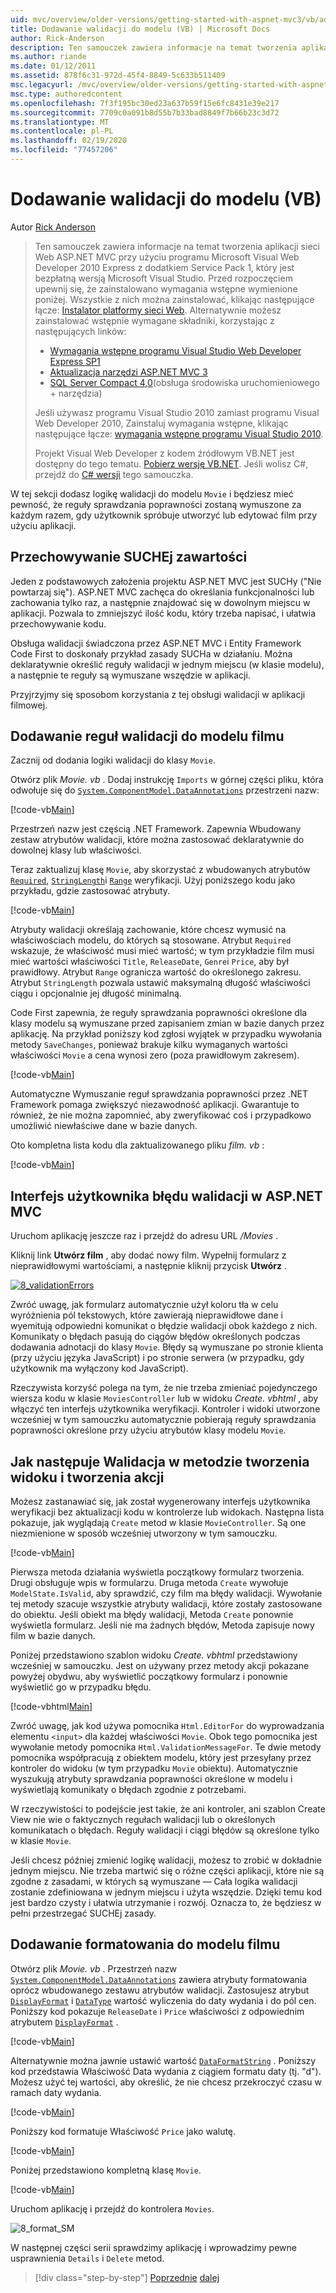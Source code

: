 ```yaml
---
uid: mvc/overview/older-versions/getting-started-with-aspnet-mvc3/vb/adding-validation-to-the-model
title: Dodawanie walidacji do modelu (VB) | Microsoft Docs
author: Rick-Anderson
description: Ten samouczek zawiera informacje na temat tworzenia aplikacji sieci Web ASP.NET MVC przy użyciu programu Microsoft Visual Web Developer 2010 Express z dodatkiem Service Pack 1, który jest...
ms.author: riande
ms.date: 01/12/2011
ms.assetid: 878f6c31-972d-45f4-8849-5c633b511409
msc.legacyurl: /mvc/overview/older-versions/getting-started-with-aspnet-mvc3/vb/adding-validation-to-the-model
msc.type: authoredcontent
ms.openlocfilehash: 7f3f195bc30ed23a637b59f15e6fc8431e39e217
ms.sourcegitcommit: 7709c0a091b8d55b7b33bad8849f7b66b23c3d72
ms.translationtype: MT
ms.contentlocale: pl-PL
ms.lasthandoff: 02/19/2020
ms.locfileid: "77457206"
---
```

# <a name="adding-validation-to-the-model-vb"></a>Dodawanie walidacji do modelu (VB)

Autor [Rick Anderson](https://twitter.com/RickAndMSFT)

> Ten samouczek zawiera informacje na temat tworzenia aplikacji sieci Web ASP.NET MVC przy użyciu programu Microsoft Visual Web Developer 2010 Express z dodatkiem Service Pack 1, który jest bezpłatną wersją Microsoft Visual Studio. Przed rozpoczęciem upewnij się, że zainstalowano wymagania wstępne wymienione poniżej. Wszystkie z nich można zainstalować, klikając następujące łącze: [Instalator platformy sieci Web](https://www.microsoft.com/web/gallery/install.aspx?appid=VWD2010SP1Pack). Alternatywnie możesz zainstalować wstępnie wymagane składniki, korzystając z następujących linków:
> 
> - [Wymagania wstępne programu Visual Studio Web Developer Express SP1](https://www.microsoft.com/web/gallery/install.aspx?appid=VWD2010SP1Pack)
> - [Aktualizacja narzędzi ASP.NET MVC 3](https://www.microsoft.com/web/gallery/install.aspx?appsxml=&amp;appid=MVC3)
> - [SQL Server Compact 4,0](https://www.microsoft.com/web/gallery/install.aspx?appid=SQLCE;SQLCEVSTools_4_0)(obsługa środowiska uruchomieniowego + narzędzia)
> 
> Jeśli używasz programu Visual Studio 2010 zamiast programu Visual Web Developer 2010, Zainstaluj wymagania wstępne, klikając następujące łącze: [wymagania wstępne programu Visual Studio 2010](https://www.microsoft.com/web/gallery/install.aspx?appsxml=&amp;appid=VS2010SP1Pack).
> 
> Projekt Visual Web Developer z kodem źródłowym VB.NET jest dostępny do tego tematu. [Pobierz wersję VB.NET](https://code.msdn.microsoft.com/Introduction-to-MVC-3-10d1b098). Jeśli wolisz C#, przejdź do [ C# wersji](../cs/adding-validation-to-the-model.md) tego samouczka.

W tej sekcji dodasz logikę walidacji do modelu `Movie` i będziesz mieć pewność, że reguły sprawdzania poprawności zostaną wymuszone za każdym razem, gdy użytkownik spróbuje utworzyć lub edytować film przy użyciu aplikacji.

## <a name="keeping-things-dry"></a>Przechowywanie SUCHEj zawartości

Jeden z podstawowych założenia projektu ASP.NET MVC jest SUCHy ("Nie powtarzaj się"). ASP.NET MVC zachęca do określania funkcjonalności lub zachowania tylko raz, a następnie znajdować się w dowolnym miejscu w aplikacji. Pozwala to zmniejszyć ilość kodu, który trzeba napisać, i ułatwia przechowywanie kodu.

Obsługa walidacji świadczona przez ASP.NET MVC i Entity Framework Code First to doskonały przykład zasady SUCHa w działaniu. Można deklaratywnie określić reguły walidacji w jednym miejscu (w klasie modelu), a następnie te reguły są wymuszane wszędzie w aplikacji.

Przyjrzyjmy się sposobom korzystania z tej obsługi walidacji w aplikacji filmowej.

## <a name="adding-validation-rules-to-the-movie-model"></a>Dodawanie reguł walidacji do modelu filmu

Zacznij od dodania logiki walidacji do klasy `Movie`.

Otwórz plik *Movie. vb* . Dodaj instrukcję `Imports` w górnej części pliku, która odwołuje się do [`System.ComponentModel.DataAnnotations`](https://msdn.microsoft.com/library/system.componentmodel.dataannotations.aspx) przestrzeni nazw:

[!code-vb[Main](adding-validation-to-the-model/samples/sample1.vb)]

Przestrzeń nazw jest częścią .NET Framework. Zapewnia Wbudowany zestaw atrybutów walidacji, które można zastosować deklaratywnie do dowolnej klasy lub właściwości.

Teraz zaktualizuj klasę `Movie`, aby skorzystać z wbudowanych atrybutów [`Required`](https://msdn.microsoft.com/library/system.componentmodel.dataannotations.requiredattribute.aspx), [`StringLength`](https://msdn.microsoft.com/library/system.componentmodel.dataannotations.stringlengthattribute.aspx)i [`Range`](https://msdn.microsoft.com/library/system.componentmodel.dataannotations.rangeattribute.aspx) weryfikacji. Użyj poniższego kodu jako przykładu, gdzie zastosować atrybuty.

[!code-vb[Main](adding-validation-to-the-model/samples/sample2.vb)]

Atrybuty walidacji określają zachowanie, które chcesz wymusić na właściwościach modelu, do których są stosowane. Atrybut `Required` wskazuje, że właściwość musi mieć wartość; w tym przykładzie film musi mieć wartości właściwości `Title`, `ReleaseDate`, `Genre`i `Price`, aby był prawidłowy. Atrybut `Range` ogranicza wartość do określonego zakresu. Atrybut `StringLength` pozwala ustawić maksymalną długość właściwości ciągu i opcjonalnie jej długość minimalną.

Code First zapewnia, że reguły sprawdzania poprawności określone dla klasy modelu są wymuszane przed zapisaniem zmian w bazie danych przez aplikację. Na przykład poniższy kod zgłosi wyjątek w przypadku wywołania metody `SaveChanges`, ponieważ brakuje kilku wymaganych wartości właściwości `Movie` a cena wynosi zero (poza prawidłowym zakresem).

[!code-vb[Main](adding-validation-to-the-model/samples/sample3.vb)]

Automatyczne Wymuszanie reguł sprawdzania poprawności przez .NET Framework pomaga zwiększyć niezawodność aplikacji. Gwarantuje to również, że nie można zapomnieć, aby zweryfikować coś i przypadkowo umożliwić niewłaściwe dane w bazie danych.

Oto kompletna lista kodu dla zaktualizowanego pliku *film. vb* :

[!code-vb[Main](adding-validation-to-the-model/samples/sample4.vb)]

## <a name="validation-error-ui-in-aspnet-mvc"></a>Interfejs użytkownika błędu walidacji w ASP.NET MVC

Uruchom aplikację jeszcze raz i przejdź do adresu URL */Movies* .

Kliknij link **Utwórz film** , aby dodać nowy film. Wypełnij formularz z nieprawidłowymi wartościami, a następnie kliknij przycisk **Utwórz** .

[![8_validationErrors](adding-validation-to-the-model/_static/image2.png)](adding-validation-to-the-model/_static/image1.png)

Zwróć uwagę, jak formularz automatycznie użył koloru tła w celu wyróżnienia pól tekstowych, które zawierają nieprawidłowe dane i wyemitują odpowiedni komunikat o błędzie walidacji obok każdego z nich. Komunikaty o błędach pasują do ciągów błędów określonych podczas dodawania adnotacji do klasy `Movie`. Błędy są wymuszane po stronie klienta (przy użyciu języka JavaScript) i po stronie serwera (w przypadku, gdy użytkownik ma wyłączony kod JavaScript).

Rzeczywista korzyść polega na tym, że nie trzeba zmieniać pojedynczego wiersza kodu w klasie `MoviesController` lub w widoku *Create. vbhtml* , aby włączyć ten interfejs użytkownika weryfikacji. Kontroler i widoki utworzone wcześniej w tym samouczku automatycznie pobierają reguły sprawdzania poprawności określone przy użyciu atrybutów klasy modelu `Movie`.

## <a name="how-validation-occurs-in-the-create-view-and-create-action-method"></a>Jak następuje Walidacja w metodzie tworzenia widoku i tworzenia akcji

Możesz zastanawiać się, jak został wygenerowany interfejs użytkownika weryfikacji bez aktualizacji kodu w kontrolerze lub widokach. Następna lista pokazuje, jak wyglądają `Create` metod w klasie `MovieController`. Są one niezmienione w sposób wcześniej utworzony w tym samouczku.

[!code-vb[Main](adding-validation-to-the-model/samples/sample5.vb)]

Pierwsza metoda działania wyświetla początkowy formularz tworzenia. Drugi obsługuje wpis w formularzu. Druga metoda `Create` wywołuje `ModelState.IsValid`, aby sprawdzić, czy film ma błędy walidacji. Wywołanie tej metody szacuje wszystkie atrybuty walidacji, które zostały zastosowane do obiektu. Jeśli obiekt ma błędy walidacji, Metoda `Create` ponownie wyświetla formularz. Jeśli nie ma żadnych błędów, Metoda zapisuje nowy film w bazie danych.

Poniżej przedstawiono szablon widoku *Create. vbhtml* przedstawiony wcześniej w samouczku. Jest on używany przez metody akcji pokazane powyżej obydwu, aby wyświetlić początkowy formularz i ponownie wyświetlić go w przypadku błędu.

[!code-vbhtml[Main](adding-validation-to-the-model/samples/sample6.vbhtml)]

Zwróć uwagę, jak kod używa pomocnika `Html.EditorFor` do wyprowadzania elementu `<input>` dla każdej właściwości `Movie`. Obok tego pomocnika jest wywołanie metody pomocnika `Html.ValidationMessageFor`. Te dwie metody pomocnika współpracują z obiektem modelu, który jest przesyłany przez kontroler do widoku (w tym przypadku `Movie` obiektu). Automatycznie wyszukują atrybuty sprawdzania poprawności określone w modelu i wyświetlają komunikaty o błędach zgodnie z potrzebami.

W rzeczywistości to podejście jest takie, że ani kontroler, ani szablon Create View nie wie o faktycznych regułach walidacji lub o określonych komunikatach o błędach. Reguły walidacji i ciągi błędów są określone tylko w klasie `Movie`.

Jeśli chcesz później zmienić logikę walidacji, możesz to zrobić w dokładnie jednym miejscu. Nie trzeba martwić się o różne części aplikacji, które nie są zgodne z zasadami, w których są wymuszane — Cała logika walidacji zostanie zdefiniowana w jednym miejscu i użyta wszędzie. Dzięki temu kod jest bardzo czysty i ułatwia utrzymanie i rozwój. Oznacza to, że będziesz w pełni przestrzegać SUCHEj zasady.

## <a name="adding-formatting-to-the-movie-model"></a>Dodawanie formatowania do modelu filmu

Otwórz plik *Movie. vb* . Przestrzeń nazw [`System.ComponentModel.DataAnnotations`](https://msdn.microsoft.com/library/system.componentmodel.dataannotations.aspx) zawiera atrybuty formatowania oprócz wbudowanego zestawu atrybutów walidacji. Zastosujesz atrybut [`DisplayFormat`](https://msdn.microsoft.com/library/system.componentmodel.dataannotations.displayformatattribute.aspx) i [`DataType`](https://msdn.microsoft.com/library/system.componentmodel.dataannotations.datatype.aspx) wartość wyliczenia do daty wydania i do pól cen. Poniższy kod pokazuje `ReleaseDate` i `Price` właściwości z odpowiednim atrybutem [`DisplayFormat`](https://msdn.microsoft.com/library/system.componentmodel.dataannotations.displayformatattribute.aspx) .

[!code-vb[Main](adding-validation-to-the-model/samples/sample7.vb)]

Alternatywnie można jawnie ustawić wartość [`DataFormatString`](https://msdn.microsoft.com/library/system.string.format.aspx) . Poniższy kod przedstawia Właściwość Data wydania z ciągiem formatu daty (tj. "d"). Możesz użyć tej wartości, aby określić, że nie chcesz przekroczyć czasu w ramach daty wydania.

[!code-vb[Main](adding-validation-to-the-model/samples/sample8.vb)]

Poniższy kod formatuje Właściwość `Price` jako walutę.

[!code-vb[Main](adding-validation-to-the-model/samples/sample9.vb)]

Poniżej przedstawiono kompletną klasę `Movie`.

[!code-vb[Main](adding-validation-to-the-model/samples/sample10.vb)]

Uruchom aplikację i przejdź do kontrolera `Movies`.

![8_format_SM](adding-validation-to-the-model/_static/image3.png)

W następnej części serii sprawdzimy aplikację i wprowadzimy pewne usprawnienia `Details` i `Delete` metod.

> [!div class="step-by-step"]
> [Poprzednie](adding-a-new-field.md)
> [dalej](improving-the-details-and-delete-methods.md)
